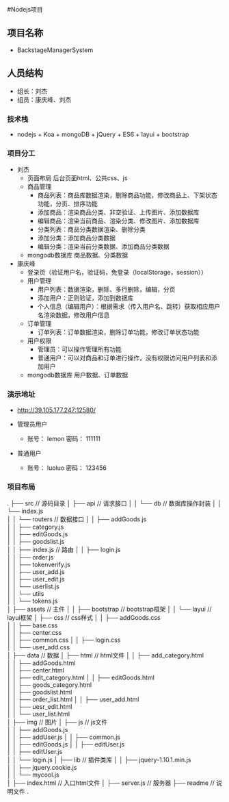 #Nodejs项目
## 项目名称
* BackstageManagerSystem

## 人员结构
* 组长：刘杰
* 组员：康庆峰、刘杰

### 技术栈
* nodejs + Koa + mongoDB + jQuery + ES6 + layui + bootstrap

### 项目分工
* 刘杰
    * 页面布局
        后台页面html、公共css、js
    * 商品管理
        * 商品列表：商品库数据渲染，删除商品功能，修改商品上、下架状态功能，分页、排序功能
        * 添加商品：渲染商品分类、非空验证、上传图片、添加数据库
        * 编辑商品：渲染当前商品、渲染分类、修改图片、添加数据库
        * 分类列表：商品分类数据渲染、删除分类
        * 添加分类：添加商品分类数据
        * 编辑分类：渲染当前分类数据、添加商品分类数据
    * mongodb数据库
        商品数据、分类数据
* 康庆峰
    * 登录页（验证用户名，验证码，免登录（localStorage，session））
    * 用户管理
        * 用户列表：数据渲染，删除、多行删除，编辑，分页
        * 添加用户：正则验证，添加到数据库
        * 个人信息（编辑用户）：根据需求（传入用户名、跳转）获取相应用户名渲染数据，修改用户信息
    * 订单管理
        * 订单列表：订单数据渲染，删除订单功能，修改订单状态功能
    * 用户权限
        * 管理员：可以操作管理所有功能
        * 普通用户：可以对商品和订单进行操作，没有权限访问用户列表和添加用户
    * mongodb数据库
        用户数据、订单数据

### 演示地址
* http://39.105.177.247:12580/

* 管理员用户   
    * 账号： lemon   密码： 111111
* 普通用户
    * 账号： luoluo  密码： 123456

### 项目布局
.
├── src                                         	// 源码目录
│   ├── api                                    	 	// 请求接口
│   │   └── db                                  	// 数据库操作封装
│   │       └── index.js                                                      
│   │   └── routers                            		// 数据接口
│   │       ├── addGoods.js                     
│   │       ├── category.js                    
│   │       ├── editGoods.js                    
│   │       ├── goodslist.js                    
│   │       ├── index.js                        	// 路由
│   │       ├── login.js                       
│   │       ├── order.js                        
│   │       ├── tokenverify.js                 
│   │       ├── user_add.js                     
│   │       ├── user_edit.js                   
│   │       └── userlist.js                                                  
│   │   └── utils                              		 
│   │       └── tokens.js                       
│   ├── assets                                 		// 主件
│   │   ├── bootstrap                        		// bootstrap框架
│   │   └── layui                              		// layui框架
│   ├── css                                     	// css样式
│   │   ├── addGoods.css                         
│   │   ├── base.css                     
│   │   ├── center.css                        
│   │   ├── common.css 
│   │   ├── login.css                   
│   │   └── user_add.css  
│   ├── data                                    	// 数据
│   ├── html                                    	// html文件
│   │   ├── add_category.html                          
│   │   ├── addGoods.html                           
│   │   ├── center.html                          
│   │   ├── edit_category.html 
│   │   ├── editGoods.html                          
│   │   ├── goods_category.html                          
│   │   ├── goodslist.html                         
│   │   ├── order_list.html
│   │   ├── user_add.html                          
│   │   ├── uesr_edit.html                                  
│   │   └── user_list.html                     
│   ├── img                                     	// 图片
│   ├── js                                          // js文件                        
│   │   ├── addGoods.js                           
│   │   ├── addUser.js 
│   │   ├── common.js                           
│   │   ├── editGoods.js 
│   │   ├── editUser.js                          
│   │   ├── editUser.js                                                               
│   │   └── login.js 
│   ├── lib                                         // 插件类库 
│   │   ├── jquery-1.10.1.min.js                          
│   │   ├── jquery.cookie.js                                                               
│   │   └── mycool.js                                    
│   ├── index.html                             		// 入口html文件
│   ├── server.js                                	// 服务器
├── readme                                       	// 说明文件
.
